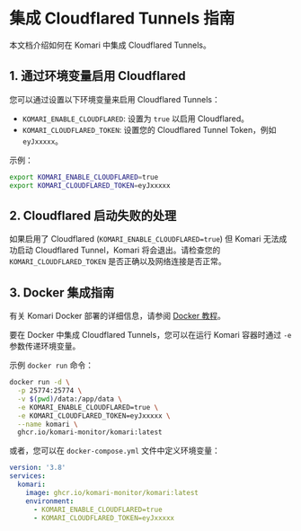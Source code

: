 # 集成 Cloudflared Tunnels 指南

本文档介绍如何在 Komari 中集成 Cloudflared Tunnels。

## 1. 通过环境变量启用 Cloudflared

您可以通过设置以下环境变量来启用 Cloudflared Tunnels：

- `KOMARI_ENABLE_CLOUDFLARED`: 设置为 `true` 以启用 Cloudflared。
- `KOMARI_CLOUDFLARED_TOKEN`: 设置您的 Cloudflared Tunnel Token，例如 `eyJxxxxx`。

示例：

```bash
export KOMARI_ENABLE_CLOUDFLARED=true
export KOMARI_CLOUDFLARED_TOKEN=eyJxxxxx
```

## 2. Cloudflared 启动失败的处理

如果启用了 Cloudflared (`KOMARI_ENABLE_CLOUDFLARED=true`) 但 Komari 无法成功启动 Cloudflared Tunnel，Komari 将会退出。请检查您的 `KOMARI_CLOUDFLARED_TOKEN` 是否正确以及网络连接是否正常。

## 3. Docker 集成指南

有关 Komari Docker 部署的详细信息，请参阅 [Docker 教程](../install/docker.md)。

要在 Docker 中集成 Cloudflared Tunnels，您可以在运行 Komari 容器时通过 `-e` 参数传递环境变量。

示例 `docker run` 命令：

```bash
docker run -d \
  -p 25774:25774 \
  -v $(pwd)/data:/app/data \
  -e KOMARI_ENABLE_CLOUDFLARED=true \
  -e KOMARI_CLOUDFLARED_TOKEN=eyJxxxxx \
  --name komari \
  ghcr.io/komari-monitor/komari:latest
```

或者，您可以在 `docker-compose.yml` 文件中定义环境变量：

```yaml
version: '3.8'
services:
  komari:
    image: ghcr.io/komari-monitor/komari:latest
    environment:
      - KOMARI_ENABLE_CLOUDFLARED=true
      - KOMARI_CLOUDFLARED_TOKEN=eyJxxxxx
```

